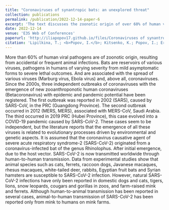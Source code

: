 ```yaml
---
title: "Coronaviruses of synantropic bats: an unexplored threat"
collection: publications
permalink: /publication/2022-12-14-paper-6
excerpt: 'The text discusses the zoonotic origin of over 60% of human viral pathogens, with bats being reservoirs for various viruses, including coronaviruses. It highlights three major outbreaks since the 2000s: SARS in 2002, MERS in 2012, and COVID-19 in 2019. These outbreaks are believed to be linked to evolutionary processes driven by environmental and genetic factors. The text suggests that SARS-CoV-2, the virus causing COVID-19, originated from a bat of the genus Rhinolophus and is now transmitted globally through human-to-human contact. Various animal species are susceptible to SARS-CoV-2, but natural infections have only been reported in certain animals, including domestic dogs and cats, zoo animals, and farm-raised mink and ferrets. Notably, animal-to-human transmission of SARS-CoV-2 has only been reported from mink to humans on mink farms.'
date: 2022-12-14
venue: 'E3S Web of Conferences'
paperurl: 'http://iliapopov17.github.io/files/Coronaviruses of synantropic bats an unexplored threat.pdf'
citation: 'Lipilkina, T.; <b>Popov, I.</b>; Kitsenko, K.; Popov, I.; Ermakov, A. Coronaviruses of Synantropic Bats: An Unexplored Threat. <i>E3S Web Conf.</i> 2022, 363, 04018, doi:10.1051/e3sconf/202236304018.'
---
```


More than 60% of human viral pathogens are of zoonotic origin, resulting from accidental or frequent animal infections. Bats are reservoirs of various viruses, pathogens in humans of varying severity from mild asymptomatic forms to severe lethal outcomes. And are associated with the spread of various viruses (Marburg virus, Ebola virus) and, above all, coronaviruses. Since the 2000s, three independent outbreaks of coronaviruses with the emergence of new zooanthroponotic human coronaviruses (Betacoronavirus) with epidemic and pandemic potential have been registered. The first outbreak was reported in 2002 (SARS), caused by SARS-CoV, in the PRC (Guangdong Province). The second outbreak occurred in 2012 (MERS, MERS), associated with MERS-CoV, Saudi Arabia. The third occurred in 2019 PRC (Hubei Province), this case evolved into a COVID-19 pandemic caused by SARS-CoV-2. These cases seem to be independent, but the literature reports that the emergence of all these viruses is related to evolutionary processes driven by environmental and genetic aspects. It is assumed that the coronavirus causative agent of severe acute respiratory syndrome-2 (SARS-CoV-2) originated from a coronavirus-infected bat of the genus Rhinolophus. After initial emergence, due to the host vector. SARS-CoV-2 is now transmitted worldwide through human-to-human transmission. Data from experimental studies show that animal species such as cats, ferrets, raccoon dogs, Javanese macaques, rhesus macaques, white-tailed deer, rabbits, Egyptian fruit bats and Syrian hamsters are susceptible to SARS-CoV-2 infection. However, natural SARS-CoV-2 infections have only been reported in domestic dogs and cats, tigers, lions, snow leopards, cougars and gorillas in zoos, and farm-raised mink and ferrets. Although human-to-animal transmission has been reported in several cases, animal-to-human transmission of SARS-CoV-2 has been reported only from mink to humans on mink farms.
